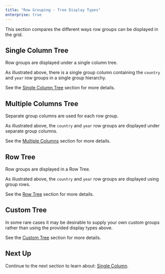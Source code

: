 ```yaml
---
title: "Row Grouping - Tree Display Types"
enterprise: true
---
```


This section compares the different ways row groups can be displayed in the grid.

## Single Column Tree 

Row groups are displayed under a single column tree. 

<image-caption src="grouping-tree-display-types/resources/single-column-tree.png" alt="Single Column Tree" constrained="true" centered="true"></image-caption>

As illustrated above, there is a single group column containing the `country` and `year` row groups in a single group hierarchy. 

See the [Single Column Tree](../grouping-single-column-tree/) section for more details.

## Multiple Columns Tree
Separate group columns are used for each row group.

<image-caption src="grouping-tree-display-types/resources/multiple-columns-tree.png" alt="Multiple Columns Tree" constrained="true" centered="true"></image-caption>

As illustrated above, the `country` and `year` row groups are displayed under separate group columns.

See the [Multiple Columns](../grouping-multiple-columns/) section for more details.

## Row Tree

Row groups are displayed in a Row Tree.

<image-caption src="grouping-tree-display-types/resources/group-row-tree.png" alt="Row Tree" constrained="true" centered="true"></image-caption>

As illustrated above, the `country` and `year` row groups are displayed using group rows.

See the [Row Tree](../grouping-row-tree/) section for more details.

## Custom Tree

In some rare cases it may be desirable to supply your own custom groups rather than using the provided display types above. 

See the [Custom Tree](../grouping-custom-tree/) section for more details.

## Next Up

Continue to the next section to learn about: [Single Column](../grouping-single-column/).
